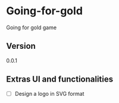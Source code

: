 # Going-for-gold

Going for gold game

## Version

0.0.1

## Extras UI and functionalities

- [ ] Design a logo in SVG format
